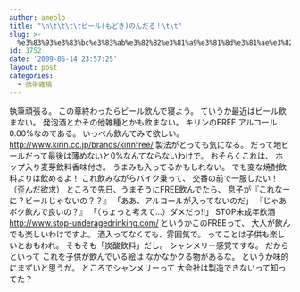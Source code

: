 ```yaml
---
author: ameblo
title: "\n\t\t\t\tビール(もどき)のんだる！\t\t"
slug: >-
  %e3%83%93%e3%83%bc%e3%83%ab%e3%82%82%e3%81%a9%e3%81%8d%e3%81%ae%e3%82%93%e3%81%a0%e3%82%8b%ef%bc%81
id: 3752
date: '2009-05-14 23:57:25'
layout: post
categories:
  - 携帯雑稿
---
```


執筆頑張る。 この章終わったらビール飲んで寝よう。 ていうか最近はビール飲まない。 発泡酒とかその他雑種とかも飲まない。 キリンのFREE アルコール0.00%なのである。 いっぺん飲んでみて欲しい。 http://www.kirin.co.jp/brands/kirinfree/ 製法がとっても気になる。 だって地ビールだって最後は薄めないと0%なんてならないわけで。 おそらくこれは、 ホップ入り麦芽飲料香味付き。 うまみも入ってるかもしれない。 でも変な焼酎飲料よりは飲めるよ！ これ飲みながらバイク乗って、 交番の前で一服したい！ （歪んだ欲求） ところで先日、うまそうにFREE飲んでたら、 息子が『これなーに？ビールじゃないの？？』 「ああ、アルコールが入ってないのだ」 『じゃあボク飲んで良いの？』 「（ちょっと考えて...）ダメだっ!!」 STOP未成年飲酒 http://www.stop-underagedrinking.com/ というかこのFREEって、 大人が飲んでも楽しいわけですよ。 酒入ってなくても、雰囲気で。 ってことは子供も楽しいとおもわれ。 そもそも「炭酸飲料」だし。 シャンメリー感覚ですな。 だからといって これを子供が飲んでいる絵は なかなかクる物があるな。 というか味的にまずいと思うが。 ところでシャンメリーって 大会社は製造できないって知ってた？